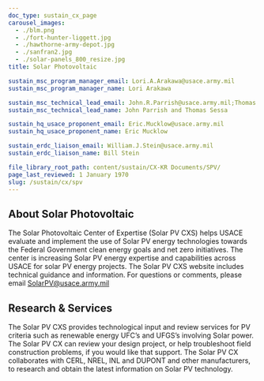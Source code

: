 ```yaml
---
doc_type: sustain_cx_page
carousel_images:
  - ./blm.png
  - ./fort-hunter-liggett.jpg
  - ./hawthorne-army-depot.jpg
  - ./sanfran2.jpg
  - ./solar-panels_800_resize.jpg
title: Solar Photovoltaic

sustain_msc_program_manager_email: Lori.A.Arakawa@usace.army.mil
sustain_msc_program_manager_name: Lori Arakawa

sustain_msc_technical_lead_email: John.R.Parrish@usace.army.mil;Thomas.E.Sessa@usace.army.mil
sustain_msc_technical_lead_name: John Parrish and Thomas Sessa

sustain_hq_usace_proponent_email: Eric.Mucklow@usace.army.mil
sustain_hq_usace_proponent_name: Eric Mucklow

sustain_erdc_liaison_email: William.J.Stein@usace.army.mil
sustain_erdc_liaison_name: Bill Stein

file_library_root_path: content/sustain/CX-KR Documents/SPV/
page_last_reviewed: 1 January 1970
slug: /sustain/cx/spv
---
```


## About Solar Photovoltaic

The Solar Photovoltaic Center of Expertise (Solar PV CXS) helps USACE evaluate and implement the use of Solar PV energy technologies towards the Federal Government clean energy goals and net zero initiatives. The center is increasing Solar PV energy expertise and capabilities across USACE for solar PV energy projects. The Solar PV CXS website includes technical guidance and information. For questions or comments, please email SolarPV@usace.army.mil

## Research & Services

The Solar PV CXS provides technological input and review services for PV criteria such as renewable energy UFC’s and UFGS’s involving Solar power. The Solar PV CX can review your design project, or help troubleshoot field construction problems, if you would like that support. The Solar PV CX collaborates with CERL, NREL, INL and DUPONT and other manufacturers, to research and obtain the latest information on Solar PV technology.
